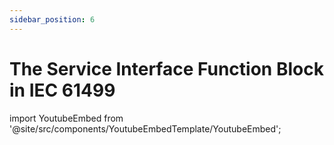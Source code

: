 ```yaml
---
sidebar_position: 6
---
```


# The Service Interface Function Block in IEC 61499

import YoutubeEmbed from '@site/src/components/YoutubeEmbedTemplate/YoutubeEmbed';

<div className="App">
      <YoutubeEmbed embedId="miNGYjZXxQ0" />
</div>
